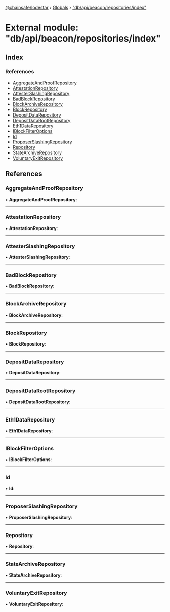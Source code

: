[@chainsafe/lodestar](../README.md) › [Globals](../globals.md) › ["db/api/beacon/repositories/index"](_db_api_beacon_repositories_index_.md)

# External module: "db/api/beacon/repositories/index"

## Index

### References

* [AggregateAndProofRepository](_db_api_beacon_repositories_index_.md#aggregateandproofrepository)
* [AttestationRepository](_db_api_beacon_repositories_index_.md#attestationrepository)
* [AttesterSlashingRepository](_db_api_beacon_repositories_index_.md#attesterslashingrepository)
* [BadBlockRepository](_db_api_beacon_repositories_index_.md#badblockrepository)
* [BlockArchiveRepository](_db_api_beacon_repositories_index_.md#blockarchiverepository)
* [BlockRepository](_db_api_beacon_repositories_index_.md#blockrepository)
* [DepositDataRepository](_db_api_beacon_repositories_index_.md#depositdatarepository)
* [DepositDataRootRepository](_db_api_beacon_repositories_index_.md#depositdatarootrepository)
* [Eth1DataRepository](_db_api_beacon_repositories_index_.md#eth1datarepository)
* [IBlockFilterOptions](_db_api_beacon_repositories_index_.md#iblockfilteroptions)
* [Id](_db_api_beacon_repositories_index_.md#id)
* [ProposerSlashingRepository](_db_api_beacon_repositories_index_.md#proposerslashingrepository)
* [Repository](_db_api_beacon_repositories_index_.md#repository)
* [StateArchiveRepository](_db_api_beacon_repositories_index_.md#statearchiverepository)
* [VoluntaryExitRepository](_db_api_beacon_repositories_index_.md#voluntaryexitrepository)

## References

###  AggregateAndProofRepository

• **AggregateAndProofRepository**:

___

###  AttestationRepository

• **AttestationRepository**:

___

###  AttesterSlashingRepository

• **AttesterSlashingRepository**:

___

###  BadBlockRepository

• **BadBlockRepository**:

___

###  BlockArchiveRepository

• **BlockArchiveRepository**:

___

###  BlockRepository

• **BlockRepository**:

___

###  DepositDataRepository

• **DepositDataRepository**:

___

###  DepositDataRootRepository

• **DepositDataRootRepository**:

___

###  Eth1DataRepository

• **Eth1DataRepository**:

___

###  IBlockFilterOptions

• **IBlockFilterOptions**:

___

###  Id

• **Id**:

___

###  ProposerSlashingRepository

• **ProposerSlashingRepository**:

___

###  Repository

• **Repository**:

___

###  StateArchiveRepository

• **StateArchiveRepository**:

___

###  VoluntaryExitRepository

• **VoluntaryExitRepository**:
